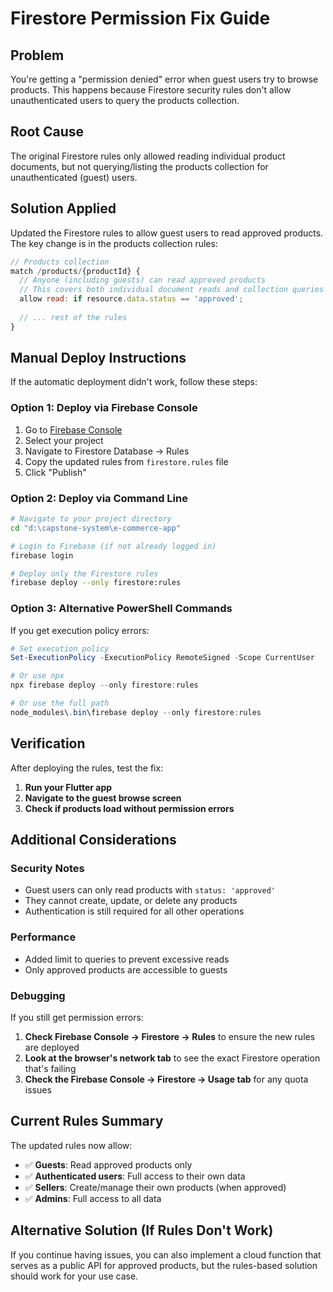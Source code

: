 # Firestore Permission Fix Guide

## Problem
You're getting a "permission denied" error when guest users try to browse products. This happens because Firestore security rules don't allow unauthenticated users to query the products collection.

## Root Cause
The original Firestore rules only allowed reading individual product documents, but not querying/listing the products collection for unauthenticated (guest) users.

## Solution Applied
Updated the Firestore rules to allow guest users to read approved products. The key change is in the products collection rules:

```javascript
// Products collection
match /products/{productId} {
  // Anyone (including guests) can read approved products
  // This covers both individual document reads and collection queries
  allow read: if resource.data.status == 'approved';
  
  // ... rest of the rules
}
```

## Manual Deploy Instructions

If the automatic deployment didn't work, follow these steps:

### Option 1: Deploy via Firebase Console
1. Go to [Firebase Console](https://console.firebase.google.com/)
2. Select your project
3. Navigate to Firestore Database → Rules
4. Copy the updated rules from `firestore.rules` file
5. Click "Publish"

### Option 2: Deploy via Command Line
```bash
# Navigate to your project directory
cd "d:\capstone-system\e-commerce-app"

# Login to Firebase (if not already logged in)
firebase login

# Deploy only the Firestore rules
firebase deploy --only firestore:rules
```

### Option 3: Alternative PowerShell Commands
If you get execution policy errors:
```powershell
# Set execution policy
Set-ExecutionPolicy -ExecutionPolicy RemoteSigned -Scope CurrentUser

# Or use npx
npx firebase deploy --only firestore:rules

# Or use the full path
node_modules\.bin\firebase deploy --only firestore:rules
```

## Verification

After deploying the rules, test the fix:

1. **Run your Flutter app**
2. **Navigate to the guest browse screen**
3. **Check if products load without permission errors**

## Additional Considerations

### Security Notes
- Guest users can only read products with `status: 'approved'`
- They cannot create, update, or delete any products
- Authentication is still required for all other operations

### Performance
- Added limit to queries to prevent excessive reads
- Only approved products are accessible to guests

### Debugging
If you still get permission errors:

1. **Check Firebase Console → Firestore → Rules** to ensure the new rules are deployed
2. **Look at the browser's network tab** to see the exact Firestore operation that's failing
3. **Check the Firebase Console → Firestore → Usage tab** for any quota issues

## Current Rules Summary

The updated rules now allow:
- ✅ **Guests**: Read approved products only
- ✅ **Authenticated users**: Full access to their own data
- ✅ **Sellers**: Create/manage their own products (when approved)
- ✅ **Admins**: Full access to all data

## Alternative Solution (If Rules Don't Work)

If you continue having issues, you can also implement a cloud function that serves as a public API for approved products, but the rules-based solution should work for your use case.

